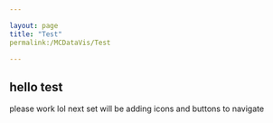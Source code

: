 ```yaml
---

layout: page
title: "Test"
permalink:/MCDataVis/Test

---
```





## hello test

please work lol next set will be adding icons and buttons to navigate 

